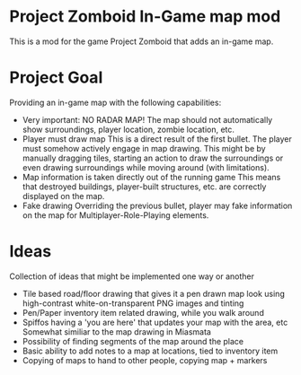 # Project Zomboid In-Game map mod

This is a mod for the game Project Zomboid that adds an in-game map.

# Project Goal

Providing an in-game map with the following capabilities:

- Very important: NO RADAR MAP!
  The map should not automatically show surroundings, player location, zombie location, etc.
- Player must draw map
  This is a direct result of the first bullet. The player must somehow actively engage in map drawing. This might be by manually dragging tiles, starting an action to draw the surroundings or even drawing surroundings while moving around (with limitations).
- Map information is taken directly out of the running game
  This means that destroyed buildings, player-built structures, etc. are correctly displayed on the map.
- Fake drawing
  Overriding the previous bullet, player may fake information on the map for Multiplayer-Role-Playing elements.


# Ideas

Collection of ideas that might be implemented one way or another

- Tile based road/floor drawing that gives it a pen drawn map look
  using high-contrast white-on-transparent PNG images and tinting
- Pen/Paper inventory item related drawing, while you walk around
- Spiffos having a 'you are here' that updates your map with the area, etc
  Somewhat similiar to the map drawing in Miasmata
- Possibility of finding segments of the map around the place
- Basic ability to add notes to a map at locations, tied to inventory item
- Copying of maps to hand to other people, copying map + markers

